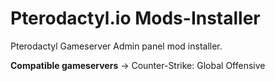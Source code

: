 # Pterodactyl.io Mods-Installer
Pterodactyl Gameserver Admin panel mod installer.

<b>Compatible gameservers</b>
-> Counter-Strike: Global Offensive
